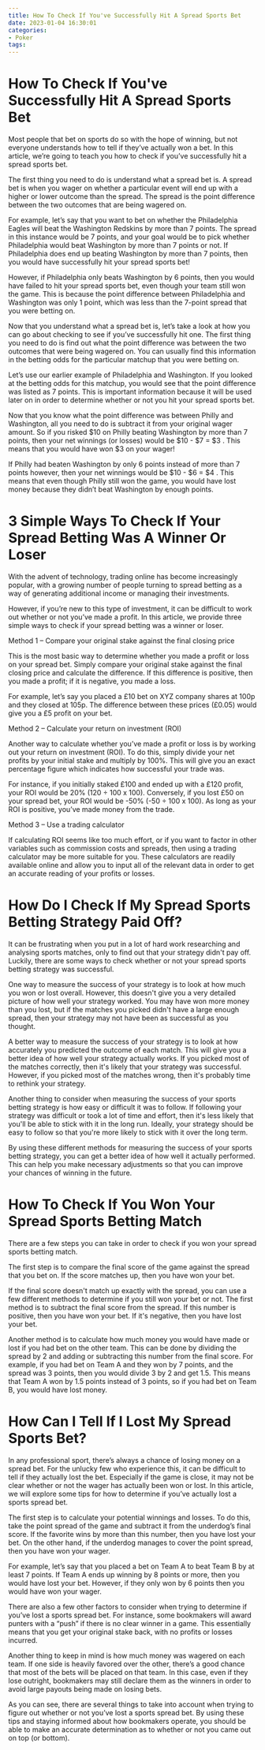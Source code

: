 ```yaml
---
title: How To Check If You've Successfully Hit A Spread Sports Bet
date: 2023-01-04 16:30:01
categories:
- Poker
tags:
---
```



#  How To Check If You've Successfully Hit A Spread Sports Bet

Most people that bet on sports do so with the hope of winning, but not everyone understands how to tell if they’ve actually won a bet. In this article, we’re going to teach you how to check if you’ve successfully hit a spread sports bet.

The first thing you need to do is understand what a spread bet is. A spread bet is when you wager on whether a particular event will end up with a higher or lower outcome than the spread. The spread is the point difference between the two outcomes that are being wagered on.

For example, let’s say that you want to bet on whether the Philadelphia Eagles will beat the Washington Redskins by more than 7 points. The spread in this instance would be 7 points, and your goal would be to pick whether Philadelphia would beat Washington by more than 7 points or not. If Philadelphia does end up beating Washington by more than 7 points, then you would have successfully hit your spread sports bet!

However, if Philadelphia only beats Washington by 6 points, then you would have failed to hit your spread sports bet, even though your team still won the game. This is because the point difference between Philadelphia and Washington was only 1 point, which was less than the 7-point spread that you were betting on.

Now that you understand what a spread bet is, let’s take a look at how you can go about checking to see if you’ve successfully hit one. The first thing you need to do is find out what the point difference was between the two outcomes that were being wagered on. You can usually find this information in the betting odds for the particular matchup that you were betting on.

Let’s use our earlier example of Philadelphia and Washington. If you looked at the betting odds for this matchup, you would see that the point difference was listed as 7 points. This is important information because it will be used later on in order to determine whether or not you hit your spread sports bet.

Now that you know what the point difference was between Philly and Washington, all you need to do is subtract it from your original wager amount. So if you risked $10 on Philly beating Washington by more than 7 points, then your net winnings (or losses) would be $10 - $7 = $3 . This means that you would have won $3 on your wager!

If Philly had beaten Washington by only 6 points instead of more than 7 points however, then your net winnings would be $10 - $6 = $4 . This means that even though Philly still won the game, you would have lost money because they didn’t beat Washington by enough points.

#  3 Simple Ways To Check If Your Spread Betting Was A Winner Or Loser

With the advent of technology, trading online has become increasingly popular, with a growing number of people turning to spread betting as a way of generating additional income or managing their investments.

However, if you’re new to this type of investment, it can be difficult to work out whether or not you’ve made a profit. In this article, we provide three simple ways to check if your spread betting was a winner or loser.

Method 1 – Compare your original stake against the final closing price

This is the most basic way to determine whether you made a profit or loss on your spread bet. Simply compare your original stake against the final closing price and calculate the difference. If this difference is positive, then you made a profit; if it is negative, you made a loss.

For example, let’s say you placed a £10 bet on XYZ company shares at 100p and they closed at 105p. The difference between these prices (£0.05) would give you a £5 profit on your bet.

Method 2 – Calculate your return on investment (ROI)

Another way to calculate whether you’ve made a profit or loss is by working out your return on investment (ROI). To do this, simply divide your net profits by your initial stake and multiply by 100%. This will give you an exact percentage figure which indicates how successful your trade was.

For instance, if you initially staked £100 and ended up with a £120 profit, your ROI would be 20% (120 ÷ 100 x 100). Conversely, if you lost £50 on your spread bet, your ROI would be -50% (-50 ÷ 100 x 100). As long as your ROI is positive, you’ve made money from the trade.

Method 3 – Use a trading calculator

If calculating ROI seems like too much effort, or if you want to factor in other variables such as commission costs and spreads, then using a trading calculator may be more suitable for you. These calculators are readily available online and allow you to input all of the relevant data in order to get an accurate reading of your profits or losses.

#  How Do I Check If My Spread Sports Betting Strategy Paid Off?

It can be frustrating when you put in a lot of hard work researching and analysing sports matches, only to find out that your strategy didn't pay off. Luckily, there are some ways to check whether or not your spread sports betting strategy was successful.

One way to measure the success of your strategy is to look at how much you won or lost overall. However, this doesn't give you a very detailed picture of how well your strategy worked. You may have won more money than you lost, but if the matches you picked didn't have a large enough spread, then your strategy may not have been as successful as you thought.

A better way to measure the success of your strategy is to look at how accurately you predicted the outcome of each match. This will give you a better idea of how well your strategy actually works. If you picked most of the matches correctly, then it's likely that your strategy was successful. However, if you picked most of the matches wrong, then it's probably time to rethink your strategy.

Another thing to consider when measuring the success of your sports betting strategy is how easy or difficult it was to follow. If following your strategy was difficult or took a lot of time and effort, then it's less likely that you'll be able to stick with it in the long run. Ideally, your strategy should be easy to follow so that you're more likely to stick with it over the long term.

By using these different methods for measuring the success of your sports betting strategy, you can get a better idea of how well it actually performed. This can help you make necessary adjustments so that you can improve your chances of winning in the future.

#  How To Check If You Won Your Spread Sports Betting Match

There are a few steps you can take in order to check if you won your spread sports betting match.

The first step is to compare the final score of the game against the spread that you bet on. If the score matches up, then you have won your bet.

If the final score doesn't match up exactly with the spread, you can use a few different methods to determine if you still won your bet or not. The first method is to subtract the final score from the spread. If this number is positive, then you have won your bet. If it's negative, then you have lost your bet.

Another method is to calculate how much money you would have made or lost if you had bet on the other team. This can be done by dividing the spread by 2 and adding or subtracting this number from the final score. For example, if you had bet on Team A and they won by 7 points, and the spread was 3 points, then you would divide 3 by 2 and get 1.5. This means that Team A won by 1.5 points instead of 3 points, so if you had bet on Team B, you would have lost money.

#  How Can I Tell If I Lost My Spread Sports Bet?

In any professional sport, there’s always a chance of losing money on a spread bet. For the unlucky few who experience this, it can be difficult to tell if they actually lost the bet. Especially if the game is close, it may not be clear whether or not the wager has actually been won or lost. In this article, we will explore some tips for how to determine if you’ve actually lost a sports spread bet.

The first step is to calculate your potential winnings and losses. To do this, take the point spread of the game and subtract it from the underdog’s final score. If the favorite wins by more than this number, then you have lost your bet. On the other hand, if the underdog manages to cover the point spread, then you have won your wager.

For example, let’s say that you placed a bet on Team A to beat Team B by at least 7 points. If Team A ends up winning by 8 points or more, then you would have lost your bet. However, if they only won by 6 points then you would have won your wager.

There are also a few other factors to consider when trying to determine if you’ve lost a sports spread bet. For instance, some bookmakers will award punters with a “push” if there is no clear winner in a game. This essentially means that you get your original stake back, with no profits or losses incurred.

Another thing to keep in mind is how much money was wagered on each team. If one side is heavily favored over the other, there’s a good chance that most of the bets will be placed on that team. In this case, even if they lose outright, bookmakers may still declare them as the winners in order to avoid large payouts being made on losing bets.

As you can see, there are several things to take into account when trying to figure out whether or not you’ve lost a sports spread bet. By using these tips and staying informed about how bookmakers operate, you should be able to make an accurate determination as to whether or not you came out on top (or bottom).